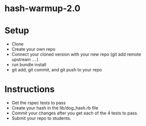 # hash-warmup-2.0


# Setup

* Clone
* Create your own repo
* Connect your cloned version with your new repo (git add remote upstream ....)
* run bundle install
* git add, git commit, and git push to your repo

# Instructions

* Get the rspec tests to pass
* Create your hash in the lib/dog_hash.rb file
* Commit your changes after you get each of the 4 tests to pass.
* Submit your repo to students.


